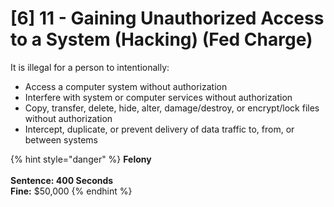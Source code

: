 # \[6] 11 - Gaining Unauthorized Access to a System (Hacking) (Fed Charge)

It is illegal for a person to intentionally:

* Access a computer system without authorization
* Interfere with system or computer services without authorization
* Copy, transfer, delete, hide, alter, damage/destroy, or encrypt/lock files without authorization
* Intercept, duplicate, or prevent delivery of data traffic to, from, or between systems

{% hint style="danger" %}
**Felony**\
\
**Sentence: 400 Seconds**\
**Fine:** $50,000
{% endhint %}
